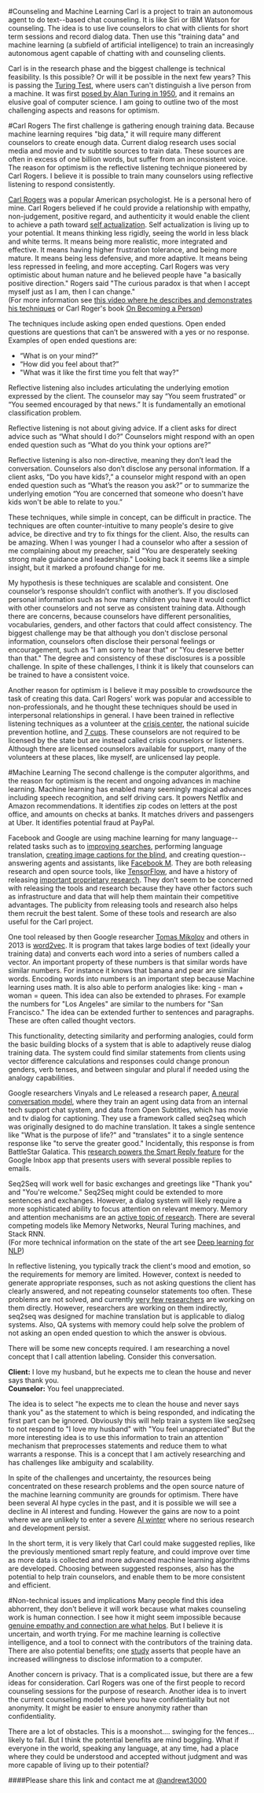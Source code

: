 #Counseling and Machine Learning
Carl is a project to train an autonomous agent to do text--based chat counseling. It is like Siri or IBM Watson for counseling.  The idea is to use live counselors to chat with clients for short term sessions and record dialog data.  Then use this "training data" and machine learning (a subfield of artificial intelligence) to train an increasingly autonomous agent capable of chatting with and counseling clients.  

Carl is in the research phase and the biggest challenge is technical feasibility.  Is this possible?  Or will it be possible in the next few years?  This is passing the [Turing Test](https://en.wikipedia.org/wiki/Turing_test), where users can't distinguish a live person from a machine.  It was first [posed by Alan Turing in 1950](http://www.loebner.net/Prizef/TuringArticle.html), and it remains an elusive goal of computer science. I am going to outline two of the most challenging aspects and reasons for optimism. 

#Carl Rogers
The first challenge is gathering enough training data. Because machine learning requires "big data," it will require many different counselors to create enough data. Current dialog research uses social media and movie and tv subtitle sources to train data. These sources are often in excess of one billion words, but suffer from an inconsistent voice.  The reason for optimism is the reflective listening technique pioneered by Carl Rogers.  I believe it is possible to train many counselors using reflective listening to respond consistently.  

[Carl Rogers](https://en.wikipedia.org/wiki/Carl_Rogers) was a popular American psychologist.  He is a personal hero of mine. Carl Rogers believed if he could provide a relationship with empathy, non-judgement, positive regard, and authenticity it would enable the client to achieve a path toward [self actualization](https://en.wikipedia.org/wiki/Self-actualization).  Self actualization is living up to your potential.  It means thinking less rigidly, seeing the world in less black and white terms.  It means being more realistic, more integrated and effective.  It means having higher frustration tolerance, and being more mature.  It means being less defensive, and more adaptive.  It means being less repressed in feeling, and more accepting.  Carl Rogers was very optimistic about human nature and he believed people have "a basically positive direction." Rogers said "The curious paradox is that when I accept myself just as I am, then I can change."  
(For more information see [this video where he describes and demonstrates his techniques](https://youtu.be/ee1bU4XuUyg?t=184) or Carl Roger's book [On Becoming a Person](http://www.amazon.com/On-Becoming-Person-Therapists-Psychotherapy/dp/039575531X))

The techniques include asking open ended questions.  Open ended questions are questions that can’t be answered with a yes or no response.  Examples of open ended questions are: 
- “What is on your mind?” 
- “How did you feel about that?” 
- "What was it like the first time you felt that way?"

Reflective listening also includes articulating the underlying emotion expressed by the client. The counselor may say “You seem frustrated” or “You seemed encouraged by that news.”  It is fundamentally an emotional classification problem.  

Reflective listening is not about giving advice.  If a client asks for direct advice such as “What should I do?”  Counselors might respond with an open ended question such as “What do you think your options are?”

Reflective listening is also non-directive, meaning they don’t lead the conversation.  Counselors also don’t disclose any personal information. If a client asks, “Do you have kids?,”  a counselor might respond with an open ended question such as “What’s the reason you ask?” or to summarize the underlying emotion  “You are concerned that someone who doesn't have kids won't be able to relate to you.”  

These techniques, while simple in concept, can be difficult in practice. The techniques are often counter-intuitive to many people's desire to give advice, be directive and try to fix things for the client. Also, the results can be amazing.  When I was younger I had a counselor who after a session of me complaining about my preacher, said "You are desperately seeking strong male guidance and leadership."  Looking back it seems like a simple insight, but it marked a profound change for me.  

My hypothesis is these techniques are scalable and consistent.  One counselor’s response shouldn’t conflict with another’s.  If you disclosed personal information such as how many children you have  it would conflict with other counselors and not serve as consistent training data. Although there are concerns, because counselors have different personalities, vocabularies, genders, and other factors that could affect consistency.  The biggest challenge may be that although you don't disclose personal information, counselors often disclose their personal feelings or encouragement, such as "I am sorry to hear that" or "You deserve better than that."  The degree and consistency of these disclosures is a possible challenge. In spite of these challenges, I think it is likely that counselors can be trained to have a consistent voice.  

Another reason for optimism is I believe it may possible to crowdsource the task of creating this data. Carl Rogers' work was popular and accessible to non-professionals, and he thought these techniques should be used in  interpersonal relationships in general. I have been trained in reflective listening techniques as a volunteer at the [crisis center](http://www.crisiscenterbham.com/), the national suicide prevention hotline, and [7 cups](http://www.7cups.com/). These counselors are not required to be licensed by the state but are instead called crisis counselors or listeners.  Although there are licensed counselors available for support, many of the volunteers at these places, like myself, are unlicensed lay people.  

#Machine Learning
The second challenge is the computer algorithms, and the reason for optimism is the recent and ongoing advances in machine learning.  Machine learning has enabled many seemingly magical advances including speech recognition, and self driving cars. It powers Netflix and Amazon recommendations. It identifies zip codes on letters at the post office, and amounts on checks at banks.  It matches drivers and passengers at Uber.  It identifies potential fraud at PayPal.  

Facebook and Google are using machine learning for many language--related tasks such as to [improving searches](http://searchengineland.com/faq-all-about-the-new-google-rankbrain-algorithm-234440), performing language translation, [creating image captions for the blind](http://www.wired.com/2015/10/facebook-artificial-intelligence-describes-photo-captions-for-blind-people/), and creating question--answering agents and assistants, like [Facebook M](https://www.facebook.com/Davemarcus/posts/10156070660595195).  They are both releasing research and open source tools, like [TensorFlow](http://www.tensorflow.org/), and have a history of releasing [important proprietary research](http://infolab.stanford.edu/~backrub/google.html). They don’t seem to be  concerned with releasing the tools and research because they have other factors such as infrastructure and data that will help them maintain their competitive advantages. The publicity from releasing tools and research also helps them recruit the best talent.  Some of these tools and research are also useful for the Carl project.  

One tool released by then Google researcher [Tomas Mikolov](https://scholar.google.com/citations?user=oBu8kMMAAAAJ&hl=en) and others in 2013 is [word2vec](https://code.google.com/p/word2vec/).  It is program that takes large bodies of text (ideally your training data) and converts each word into a series of numbers called a vector. An important property of these numbers is that similar words have similar numbers.  For instance it knows that banana and pear are similar words. Encoding words into numbers is an important step because Machine learning uses math.  It is also able to perform analogies like: king - man + woman = queen.  This idea can also be extended to phrases. For example the numbers for "Los Angeles" are similar to the numbers for "San Francisco."  The idea can be extended further to sentences and paragraphs.  These are often called thought vectors. 

This functionality, detecting similarity and performing analogies, could form the basic building blocks of a system that is able to adaptively reuse dialog training data.  The system could find similar statements from clients using vector difference calculations and responses could change pronoun genders, verb tenses, and between singular and plural if needed using the analogy capabilities.

Google researchers Vinyals and Le released a research paper, [A neural conversation model](http://arxiv.org/pdf/1506.05869v3.pdf), where they train an agent using data from an internal tech support chat system, and data from Open Subtitles, which has movie and tv dialog for captioning. They use a framework called seq2seq which was originally designed to do machine translation.  It takes a single sentence like "What is the purpose of life?" and  "translates" it to a single sentence response like "to serve the greater good." Incidentally, this response is from BattleStar Galatica.  This [research powers the Smart Reply feature](http://googleresearch.blogspot.co.uk/2015/11/computer-respond-to-this-email.html) for the Google Inbox app that presents users with several possible replies to emails.

Seq2Seq will work well for basic exchanges and greetings like "Thank you" and "You're welcome."  Seq2Seq might could be extended to more sentences and exchanges. However, a dialog system will likely require a more sophisticated ability to focus attention on relevant memory.  Memory and attention mechanisms are an [active topic of research](https://research.facebook.com/pages/764602597000662/reasoning-attention-memory-ram-nips-workshop-2015/).  There are several competing models like Memory Networks, Neural Turing machines, and Stack RNN.  
(For more technical information on the state of the art see [Deep learning for NLP](https://github.com/andrewt3000/DL4NLP#deep-learning-for-nlp-resources))

In reflective listening, you typically track the client's mood and emotion, so the requirements for memory are limited.  However, context is needed to generate appropriate responses, such as not asking questions the client has clearly answered, and not repeating counselor statements too often. These problems are not solved, and currently [very few researchers](https://www.uni-ulm.de/fileadmin/website_uni_ulm/allgemein/2015_iwsds/iwsds2015_submission_6.pdf) are working on them directly. However, researchers are working on them indirectly, seq2seq was designed for machine translation but is applicable to dialog systems. Also, QA systems with memory could help solve the problem of not asking an open ended question to which the answer is obvious.  

There will be some new concepts required. I am researching a novel concept that I call attention labeling. Consider this conversation. 
  
**Client:**  I love my husband, but he expects me to clean the house and never says thank you.  
**Counselor:** You feel unappreciated.  
  
The idea is to select "he expects me to clean the house and never says thank you" as the statement to which is being responded, and indicating the first part can be ignored. Obviously this will help train a system like seq2seq to not respond to "I love my husband" with "You feel unappreciated"  But the more interesting idea is to use this information to train an attention mechanism that preprocesses statements and reduce them to what warrants a response. This is a concept that I am actively researching and has challenges like ambiguity and scalability.  

In spite of the challenges and uncertainty, the resources being concentrated on these research problems and the open source nature of the machine learning community are grounds for optimism. There have been several AI hype cycles in the past, and it is possible we will see a decline in AI interest and funding. However the gains are now to a point where we are unlikely to enter a severe [AI winter](https://en.wikipedia.org/wiki/AI_winter) where no serious research and development persist.   

In the short term, it is very likely that Carl could make suggested replies, like the previously mentioned smart reply feature, and could improve over time as more data is collected and more advanced machine learning algorithms are developed. Choosing between suggested responses,  also has the potential to help train counselors, and enable them to be more consistent and efficient.  

#Non-technical issues and implications
Many people find this idea abhorrent, they don't believe it will work because what makes counseling work is human connection. I see how it might seem impossible because  [genuine empathy and connection are what helps](https://www.youtube.com/watch?v=1Evwgu369Jw). But I believe it is uncertain, and worth trying. For me machine learning is collective intelligence, and a tool to connect with the contributors of the training data. There are also potential benefits; one [study](http://www.sciencedirect.com/science/article/pii/S0747563214002647) asserts that people have an increased willingness to disclose information to a computer. 

Another concern is privacy. That is a complicated issue, but there are a few ideas for consideration.  Carl Rogers was one of the first people to record counseling sessions for the purpose of research.  Another idea is to invert the current counseling model where you have confidentiality but not anonymity.  It might be easier to ensure anonymity rather than confidentiality.      
  
There are a lot of obstacles.  This is a moonshot.... swinging for the fences... likely to fail. But I think the potential benefits are mind boggling.  What if everyone in the world, speaking any language, at any time, had a place where they could be understood and accepted without judgment and was more capable of living up to their potential?

####Please share this link and contact me at [@andrewt3000](https://twitter.com/andrewt3000)
  





